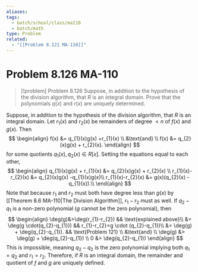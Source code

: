 ```yaml
---
aliases: 
tags:
  - batch/school/class/ma110
  - batch/math
type: Problem
related:
  - "[[Problem 8.121 MA-110]]"
---
```

# Problem 8.126 MA-110

> [!problem] Problem 8.126
> Suppose, in addition to the hypothesis of the division algorithm, that $R$ is an integral domain. Prove that the polynomials $q(x)$ and $r(x)$ are uniquely determined.

Suppose, in addition to the hypothesis of the division algorithm, that $R$ is an integral domain. Let $r_{1}(x)$ and $r_{2}(x)$ be remainders of degree $<n$ of $f(x)$ and $g(x)$. Then
$$
\begin{align}
f(x) &= q_{1}(x)g(x) +r_{1}(x) \\
&\text{and} \\
f(x) &= q_{2}(x)g(x) + r_{2}(x).
\end{align}
$$
for some quotients $q_{1}(x),q_{2}(x) \in R[x]$. Setting the equations equal to each other,
$$
\begin{align}
q_{1}(x)g(x) + r_{1}(x) &= q_{2}(x)g(x) + r_{2}(x) \\
r_{1}(x)-r_{2}(x) &= q_{2}(x)g(x) -q_{1}(x)g(x)\\
r_{1}(x)-r_{2}(x) &= g(x)(q_{2}(x) -q_{1}(x)).\\
\end{align}
$$
Note that because $r_{1}$ and $r_{2}$ must both have degree less than $g(x)$ by [[Theorem 8.6 MA-110|The Division Algorithm]], $r_{1}-r_{2}$ must as well. If $q_{2}-q_{1}$ is a non-zero polynomial ($g$ cannot be the zero polynomial), then
$$
\begin{align}
\deg(g)&>\deg(r_{1}-r_{2}) && \text{explained above}\\
&= \deg(g \cdot(q_{2}-q_{1})) && r_{1}-r_{2}=g \cdot (q_{2}-q_{1)}\\
&= \deg(g) + \deg(q_{2}-q_{1}). && \text{Problem 121} \\
&\text{and} \\
\deg(g) &> \deg(g) + \deg(q_{2}-q_{1}) \\
0 &> \deg(q_{2}-q_{1})
\end{align}
$$
This is impossible, meaning $q_{2}-q_{2}$ is the zero polynomial implying both $q_{1}=q_{2}$ and $r_{1}=r_{2}$. Therefore, if $R$ is an integral domain, the remainder and quotient of $f$ and $g$ are uniquely defined.
